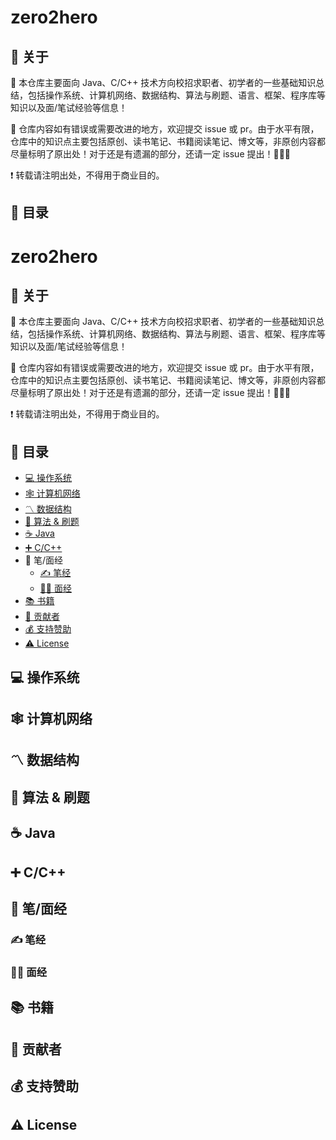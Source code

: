 # zero2hero

## 📢 关于

💯 本仓库主要面向 Java、C/C++ 技术方向校招求职者、初学者的一些基础知识总结，包括操作系统、计算机网络、数据结构、算法与刷题、语言、框架、程序库等知识以及面/笔试经验等信息！

🔔 仓库内容如有错误或需要改进的地方，欢迎提交 issue 或 pr。由于水平有限，仓库中的知识点主要包括原创、读书笔记、书籍阅读笔记、博文等，非原创内容都尽量标明了原出处！对于还是有遗漏的部分，还请一定 issue 提出！🙏🙏🙏

❗ 转载请注明出处，不得用于商业目的。





## 📇 目录



# zero2hero

## 📢 关于

💯 本仓库主要面向 Java、C/C++ 技术方向校招求职者、初学者的一些基础知识总结，包括操作系统、计算机网络、数据结构、算法与刷题、语言、框架、程序库等知识以及面/笔试经验等信息！

🔔 仓库内容如有错误或需要改进的地方，欢迎提交 issue 或 pr。由于水平有限，仓库中的知识点主要包括原创、读书笔记、书籍阅读笔记、博文等，非原创内容都尽量标明了原出处！对于还是有遗漏的部分，还请一定 issue 提出！🙏🙏🙏

❗ 转载请注明出处，不得用于商业目的。

## 📇 目录

-   [💻 操作系统](#system)
-   [🕸 计算机网络]()
-   [〽️ 数据结构]()
-   [🔋 算法 & 刷题]()
-   [☕ Java]()
-   [➕ C/C++]()
-   📝 笔/面经
    -   [✍ 笔经]()
    -   [👨‍💻 面经]()
-   [📚 书籍]()
-   [👬 贡献者]()
-   [💰 支持赞助](#💰-支持赞助)
-   [⚠ License]()

## 💻 操作系统

## 🕸 计算机网络

##  〽️ 数据结构

## 🔋 算法 & 刷题

## ☕ Java

## ➕ C/C++

## 📝 笔/面经

### ✍ 笔经

### 👨‍💻 面经

## 📚 书籍

## 👬 贡献者

## 💰 支持赞助

## ⚠ License